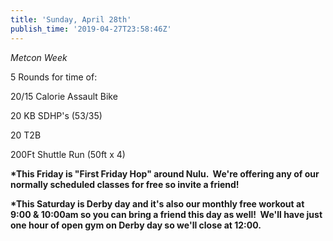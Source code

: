 ```yaml
---
title: 'Sunday, April 28th'
publish_time: '2019-04-27T23:58:46Z'
---
```


*Metcon Week*

5 Rounds for time of:

20/15 Calorie Assault Bike

20 KB SDHP's (53/35)

20 T2B

200Ft Shuttle Run (50ft x 4)

**\*This Friday is "First Friday Hop" around Nulu.  We're offering any
of our normally scheduled classes for free so invite a friend!**

**\*This Saturday is Derby day and it's also our monthly free workout at
9:00 & 10:00am so you can bring a friend this day as well!  We'll have
just one hour of open gym on Derby day so we'll close at 12:00.**
